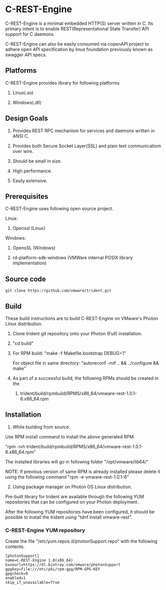 C-REST-Engine
=====================
C-REST-Engine is a minimal embedded HTTP(S) server written in C. Its primary intent is to 
enable REST(Representational State Transfer) API support for C daemons.

C-REST-Engine can also be easily consumed via copenAPI project to adhere open API
specification by linux foundation previously known as swagger API specs.

Platforms
---------

C-REST-Engine provides library for following platforms

1. Linux(.so)

2. Windows(.dll)


Design Goals
-------------

1. Provides REST RPC mechanism for services and daemons written in ANSI C.

2. Provides both Secure Socket Layer(SSL) and plain text communicatiom 
   over wire.

3. Should be small in size.

4. High performance.

5. Easily extensive.


Prerequisites
-------------

C-REST-Engine uses following open source project.

Linux:

1.  Openssl (Linux)

Windows:

1. OpensSL (Windows)

2. rd-platform-sdk-windows (VMWare internal POSIX library implementation)


Source code
-----------

~~~~~~~~~~~~~~~~~~~~~~~~~~~~~~~~~~~~~~~~~~~~~~~~~~~~~~~~~~~~~~~~~~~~~~~~~~~~~~~
git clone https://github.com/vmware/trident.git
~~~~~~~~~~~~~~~~~~~~~~~~~~~~~~~~~~~~~~~~~~~~~~~~~~~~~~~~~~~~~~~~~~~~~~~~~~~~~~~

Build
-----

These build instructions are to build C-REST-Engine on VMware's Photon Linux
distribution.

1.  Clone trident git repository onto your Photon (Full) installation.

2.  "cd build"

3.  For RPM build: 
    "make -f Makefile.bootstrap DEBUG=1"

    For object file in same directory:
    "autoreconf -mif .. && ../configure && make"

4.  As part of a successful build, the following RPMs should be created in the

    1.  trident/build/rpmbuild/RPMS/x86_64/vmware-rest-1.0.1-6.x86_64.rpm

Installation
------------

1. While building from source:

Use RPM install command to install the above generated RPM.

"rpm -ivh trident/build/rpmbuild/RPMS/x86_64/vmware-rest-1.0.1-6.x86_64.rpm"

The installed libraries will go in following folder 
"/opt/vmware/lib64/"

NOTE: If previous version of same RPM is already installed please delete it
using the following command "rpm -e vmware-rest-1.0.1-6"

2. Using package manager on Photon OS Linux distribution.

Pre-built library for trident are available through the following YUM
repositories that can be configured on your Photon deployment.

After the following YUM repositories have been configured, it should be possible
to install the trident using "tdnf install vmware-rest".

### C-REST-Engine YUM repository

Create the file "/etc/yum.repos.d/photonSupport.repo" with the following contents.

~~~~~~~~~~~~~~~~~~~~~~~~~~~~~~~~~~~~~~~~~~~~~~~~~~~~~~~~~~~~~~~~~~~~~~~~~~~~~~~
[photonSupport]
name=C-REST-Engine 1.0(x86_64)
baseurl=https://dl.bintray.com/vmware/photonSupport
gpgkey=file:///etc/pki/rpm-gpg/RPM-GPG-KEY
gpgcheck=0
enabled=1
skip_if_unavailable=True
~~~~~~~~~~~~~~~~~~~~~~~~~~~~~~~~~~~~~~~~~~~~~~~~~~~~~~~~~~~~~~~~~~~~~~~~~~~~~~~


